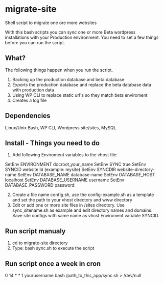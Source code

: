 # migrate-site
Shell script to migrate one ore more websites

With this bash scripts you can sync one or more Beta wordpress installations with your Production environment.
You need to set a few things before you can run the script.


## What?
The following things happen when you run the script.

1. Backing up the production database and beta database
2. Exports the production database and replace the beta database data with production data
3. Using WP CLI to replace static url's so they match beta enviroment
4. Creates a log file

## Dependencies
Linux/Unix Bash, WP CLI, Wordpress site/sites, MySQL

## Install - Things you need to do
1. Add following Enviroment variables to the vhost file:

  SetEnv ENVIRONMENT docroot_your_name
  SetEnv SYNC true
  SetEnv SYNCID website Id (example: mysite)
  SetEnv SYNCDIR website-directory-name
  SetEnv DATABASE_NAME database-name
  SetEnv DATABASE_HOST localhost
  SetEnv DATABASE_USERNAME username
  SetEnv DATABASE_PASSWORD password

2. Create a file name config.sh, use the config-example.sh as a template and set the path to your vhost directory and www directory
3. Edit or add one or more site files in /sites directory. Use sync_sitename.sh as example and edit directory names and domains. Save site configs with same name as vhost Enviroment variable SYNCID.

## Run script manualy
1. cd to migrate-site directory
2. Type: bash sync.sh to execute the script

## Run script once a week in cron
0 14 * * 1  yourusername  bash /path_to_this_app/sync.sh > /dev/null
